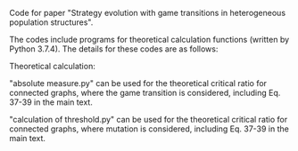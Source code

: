 Code for paper "Strategy evolution with game transitions in heterogeneous population structures".

The codes include programs for theoretical calculation functions (written by Python 3.7.4). The details for these codes are as follows:

Theoretical calculation:

"absolute measure.py" can be used for the theoretical critical ratio for connected graphs, where the game transition is considered, including Eq. 37-39 in the main text. 

"calculation of threshold.py" can be used for the theoretical critical ratio for connected graphs, where mutation is considered, including Eq. 37-39 in the main text.
